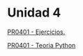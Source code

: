 # Unidad 4

[PR0401 - Ejercicios. ](./pr0401/pr0401.md)

[PR0401 - Teoria Python](./ej-teoria-clase/teoria.md)